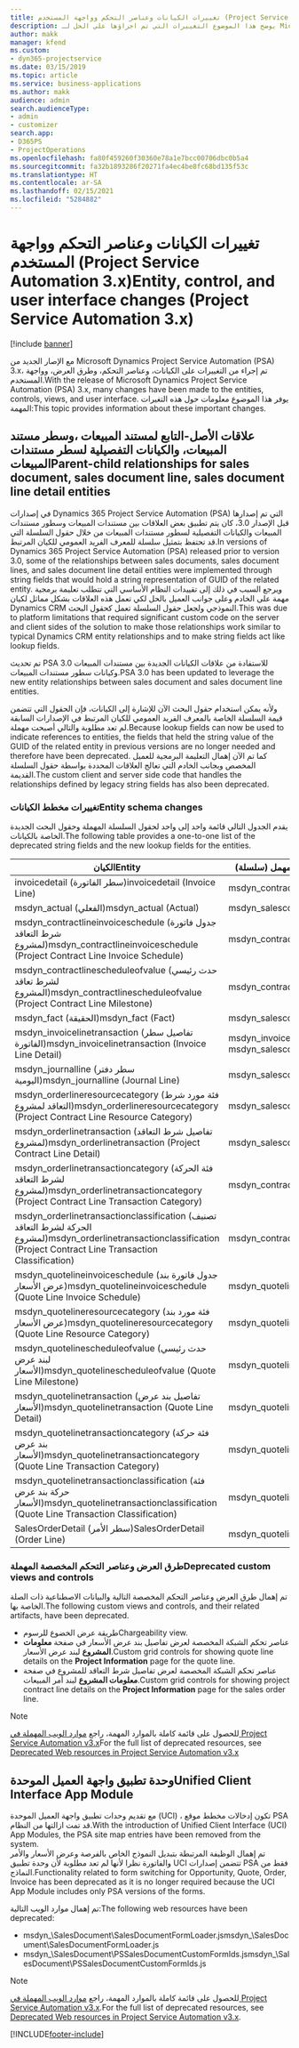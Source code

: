```yaml
---
title: تغييرات الكيانات وعناصر التحكم وواجهة المستخدم (Project Service Automation 3.x)
description: يوضح هذا الموضوع التغييرات التي تم اجراؤها علي الحل لـ Microsoft Dynamics Project Service Automation 3.x.
author: makk
manager: kfend
ms.custom:
- dyn365-projectservice
ms.date: 03/15/2019
ms.topic: article
ms.service: business-applications
ms.author: makk
audience: admin
search.audienceType:
- admin
- customizer
search.app:
- D365PS
- ProjectOperations
ms.openlocfilehash: fa80f459260f30360e78a1e7bcc00706dbc0b5a4
ms.sourcegitcommit: fa32b1893286f20271fa4ec4be8fc68bd135f53c
ms.translationtype: HT
ms.contentlocale: ar-SA
ms.lasthandoff: 02/15/2021
ms.locfileid: "5284882"
---
```

# <a name="entity-control-and-user-interface-changes-project-service-automation-3x"></a><span data-ttu-id="61de1-103">تغييرات الكيانات وعناصر التحكم وواجهة المستخدم (Project Service Automation 3.x)</span><span class="sxs-lookup"><span data-stu-id="61de1-103">Entity, control, and user interface changes (Project Service Automation 3.x)</span></span>

[!include [banner](../../includes/psa-now-project-operations.md)]


<span data-ttu-id="61de1-104">مع الإصار الجديد من Microsoft Dynamics Project Service Automation (PSA) 3.x، تم إجراء من التغييرات على الكيانات، وعناصر التحكم، وطرق العرض، وواجهة المستخدم.</span><span class="sxs-lookup"><span data-stu-id="61de1-104">With the release of Microsoft Dynamics Project Service Automation (PSA) 3.x, many changes have been made to the entities, controls, views, and user interface.</span></span> <span data-ttu-id="61de1-105">يوفر هذا الموضوع معلومات حول هذه التغيرات المهمة:</span><span class="sxs-lookup"><span data-stu-id="61de1-105">This topic provides information about these important changes.</span></span>

## <a name="parent-child-relationships-for-sales-document-sales-document-line-sales-document-line-detail-entities"></a><span data-ttu-id="61de1-106">علاقات الأصل-التابع لمستند المبيعات ،وسطر مستند المبيعات، والكيانات التفصيلية لسطر مستندات المبيعات</span><span class="sxs-lookup"><span data-stu-id="61de1-106">Parent-child relationships for sales document, sales document line, sales document line detail entities</span></span>
<span data-ttu-id="61de1-107">في إصدارات Dynamics 365 Project Service Automation (PSA) التي تم إصدارها قبل الإصدار 3.0، كان يتم تطبيق بعض العلاقات بين مستندات المبيعات وسطور مستندات المبيعات والكيانات التفصيلية لسطور مستندات المبيعات من خلال حقول السلسلة التي قد تحتفظ بتمثيل سلسلة للمعرف الفريد العمومي للكيان المرتبط.</span><span class="sxs-lookup"><span data-stu-id="61de1-107">In versions of Dynamics 365 Project Service Automation (PSA) released prior to version 3.0, some of the relationships between sales documents, sales document lines, and sales document line detail entities were implemented through string fields that would hold a string representation of GUID of the related entity.</span></span> <span data-ttu-id="61de1-108">ويرجع السبب في ذلك إلى تقييدات النظام الأساسي التي تتطلب تعليمة برمجية مهمة على الخادم وعلى جوانب العميل بالحل لكي تعمل هذه العلاقات بشكل مماثل لكيان Dynamics CRM النموذجي ولجعل حقول السلسلة تعمل كحقول البحث.</span><span class="sxs-lookup"><span data-stu-id="61de1-108">This was due to platform limitations that required significant custom code on the server and client sides of the solution to make those relationships work similar to typical Dynamics CRM entity relationships and to make string fields act like lookup fields.</span></span>

<span data-ttu-id="61de1-109">تم تحديث PSA 3.0 للاستفادة من علاقات الكيانات الجديدة بين مستندات المبيعات وكيانات سطور مستندات المبيعات.</span><span class="sxs-lookup"><span data-stu-id="61de1-109">PSA 3.0 has been updated to leverage the new entity relationships between sales document and sales document line entities.</span></span>

<span data-ttu-id="61de1-110">ولأنه يمكن استخدام حقول البحث الآن للإشارة إلى الكيانات، فإن الحقول التي تتضمن قيمة السلسلة الخاصة بالمعرف الفريد العمومي للكيان المرتبط في الإصدارات السابقة لم تعد مطلوبة والتالي أصبحت مهملة.</span><span class="sxs-lookup"><span data-stu-id="61de1-110">Because lookup fields can now be used to indicate references to entities, the fields that held the string value of the GUID of the related entity in previous versions are no longer needed and therefore have been deprecated.</span></span> <span data-ttu-id="61de1-111">كما تم الآن إهمال التعليمة البرمجية للعميل المخصص وبجانب الخادم التي تعالج العلاقات المحددة بواسطة حقول السلسلة القديمة.</span><span class="sxs-lookup"><span data-stu-id="61de1-111">The custom client and server side code that handles the relationships defined by legacy string fields has also been deprecated.</span></span>

### <a name="entity-schema-changes"></a><span data-ttu-id="61de1-112">تغييرات مخطط الكيانات</span><span class="sxs-lookup"><span data-stu-id="61de1-112">Entity schema changes</span></span>
<span data-ttu-id="61de1-113">يقدم الجدول التالي قائمة واحد إلى واحد لحقول السلسلة المهملة وحقول البحث الجديدة الخاصة بالكيانات.</span><span class="sxs-lookup"><span data-stu-id="61de1-113">The following table provides a one-to-one list of the deprecated string fields and the new lookup fields for the entities.</span></span> 

 <span data-ttu-id="61de1-114">الكيان</span><span class="sxs-lookup"><span data-stu-id="61de1-114">Entity</span></span> |   <span data-ttu-id="61de1-115">الحقل المهمل (سلسلة)</span><span class="sxs-lookup"><span data-stu-id="61de1-115">Deprecated field (String)</span></span> | <span data-ttu-id="61de1-116">الحقل الجديد (بحث)</span><span class="sxs-lookup"><span data-stu-id="61de1-116">New field (Lookup)</span></span>
--- | --- | ---
<span data-ttu-id="61de1-117">invoicedetail (سطر الفاتورة)</span><span class="sxs-lookup"><span data-stu-id="61de1-117">invoicedetail (Invoice Line)</span></span> |  <span data-ttu-id="61de1-118">msdyn_contractline</span><span class="sxs-lookup"><span data-stu-id="61de1-118">msdyn_contractline</span></span> |    <span data-ttu-id="61de1-119">msdyn_contractlineid</span><span class="sxs-lookup"><span data-stu-id="61de1-119">msdyn_contractlineid</span></span>
<span data-ttu-id="61de1-120">msdyn_actual (الفعلي)</span><span class="sxs-lookup"><span data-stu-id="61de1-120">msdyn_actual (Actual)</span></span> | <span data-ttu-id="61de1-121">msdyn_salescontractline</span><span class="sxs-lookup"><span data-stu-id="61de1-121">msdyn_salescontractline</span></span> |   <span data-ttu-id="61de1-122">msdyn_salescontractlineid</span><span class="sxs-lookup"><span data-stu-id="61de1-122">msdyn_salescontractlineid</span></span>
<span data-ttu-id="61de1-123">msdyn_contractlineinvoiceschedule (جدول فاتورة شرط التعاقد لمشروع)</span><span class="sxs-lookup"><span data-stu-id="61de1-123">msdyn_contractlineinvoiceschedule (Project Contract Line Invoice Schedule)</span></span> |    <span data-ttu-id="61de1-124">msdyn_contractline</span><span class="sxs-lookup"><span data-stu-id="61de1-124">msdyn_contractline</span></span> |    <span data-ttu-id="61de1-125">msdyn_contractlineid</span><span class="sxs-lookup"><span data-stu-id="61de1-125">msdyn_contractlineid</span></span>
<span data-ttu-id="61de1-126">msdyn_contractlinescheduleofvalue (حدث رئيسي لشرط تعاقد المشروع)</span><span class="sxs-lookup"><span data-stu-id="61de1-126">msdyn_contractlinescheduleofvalue (Project Contract Line Milestone)</span></span> |   <span data-ttu-id="61de1-127">msdyn_contractline</span><span class="sxs-lookup"><span data-stu-id="61de1-127">msdyn_contractline</span></span> |    <span data-ttu-id="61de1-128">msdyn_contractlineid</span><span class="sxs-lookup"><span data-stu-id="61de1-128">msdyn_contractlineid</span></span>
<span data-ttu-id="61de1-129">msdyn_fact (الحقيقة)</span><span class="sxs-lookup"><span data-stu-id="61de1-129">msdyn_fact (Fact)</span></span> | <span data-ttu-id="61de1-130">msdyn_salescontractline</span><span class="sxs-lookup"><span data-stu-id="61de1-130">msdyn_salescontractline</span></span> |   <span data-ttu-id="61de1-131">msdyn_salescontractlineid</span><span class="sxs-lookup"><span data-stu-id="61de1-131">msdyn_salescontractlineid</span></span>
<span data-ttu-id="61de1-132">msdyn_invoicelinetransaction (تفاصيل سطر الفاتورة)</span><span class="sxs-lookup"><span data-stu-id="61de1-132">msdyn_invoicelinetransaction (Invoice Line Detail)</span></span> | <span data-ttu-id="61de1-133">msdyn_invoiceline</span><span class="sxs-lookup"><span data-stu-id="61de1-133">msdyn_invoiceline</span></span> <br> <span data-ttu-id="61de1-134">msdyn_salescontractline</span><span class="sxs-lookup"><span data-stu-id="61de1-134">msdyn_salescontractline</span></span> | <span data-ttu-id="61de1-135">msdyn_invoicelineid</span><span class="sxs-lookup"><span data-stu-id="61de1-135">msdyn_invoicelineid</span></span> <br> <span data-ttu-id="61de1-136">msdyn_salescontractlineid</span><span class="sxs-lookup"><span data-stu-id="61de1-136">msdyn_salescontractlineid</span></span>
<span data-ttu-id="61de1-137">msdyn_journalline (سطر دفتر اليومية)</span><span class="sxs-lookup"><span data-stu-id="61de1-137">msdyn_journalline (Journal Line)</span></span> |  <span data-ttu-id="61de1-138">msdyn_salescontractline</span><span class="sxs-lookup"><span data-stu-id="61de1-138">msdyn_salescontractline</span></span> |   <span data-ttu-id="61de1-139">msdyn_salescontractlineid</span><span class="sxs-lookup"><span data-stu-id="61de1-139">msdyn_salescontractlineid</span></span>
<span data-ttu-id="61de1-140">msdyn_orderlineresourcecategory (فئة مورد شرط التعاقد لمشروع)</span><span class="sxs-lookup"><span data-stu-id="61de1-140">msdyn_orderlineresourcecategory (Project Contract Line Resource Category)</span></span> | <span data-ttu-id="61de1-141">msdyn_salescontractline</span><span class="sxs-lookup"><span data-stu-id="61de1-141">msdyn_salescontractline</span></span> |   <span data-ttu-id="61de1-142">msdyn_contractlineid</span><span class="sxs-lookup"><span data-stu-id="61de1-142">msdyn_contractlineid</span></span>
<span data-ttu-id="61de1-143">msdyn_orderlinetransaction (تفاصيل شرط التعاقد لمشروع)</span><span class="sxs-lookup"><span data-stu-id="61de1-143">msdyn_orderlinetransaction (Project Contract Line Detail)</span></span> | <span data-ttu-id="61de1-144">msdyn_salescontractline</span><span class="sxs-lookup"><span data-stu-id="61de1-144">msdyn_salescontractline</span></span> |   <span data-ttu-id="61de1-145">msdyn_salescontractlineid</span><span class="sxs-lookup"><span data-stu-id="61de1-145">msdyn_salescontractlineid</span></span>
<span data-ttu-id="61de1-146">msdyn_orderlinetransactioncategory (فئة الحركة لشرط التعاقد لمشروع)</span><span class="sxs-lookup"><span data-stu-id="61de1-146">msdyn_orderlinetransactioncategory (Project Contract Line Transaction Category)</span></span> |   <span data-ttu-id="61de1-147">msdyn_contractline</span><span class="sxs-lookup"><span data-stu-id="61de1-147">msdyn_contractline</span></span> |    <span data-ttu-id="61de1-148">msdyn_contractlineid</span><span class="sxs-lookup"><span data-stu-id="61de1-148">msdyn_contractlineid</span></span>
<span data-ttu-id="61de1-149">msdyn_orderlinetransactionclassification (تصنيف الحركة لشرط التعاقد لمشروع)</span><span class="sxs-lookup"><span data-stu-id="61de1-149">msdyn_orderlinetransactionclassification (Project Contract Line Transaction Classification)</span></span> |   <span data-ttu-id="61de1-150">msdyn_contractline</span><span class="sxs-lookup"><span data-stu-id="61de1-150">msdyn_contractline</span></span> |    <span data-ttu-id="61de1-151">msdyn_contractlineid</span><span class="sxs-lookup"><span data-stu-id="61de1-151">msdyn_contractlineid</span></span>
<span data-ttu-id="61de1-152">msdyn_quotelineinvoiceschedule (جدول فاتورة بند عرض الأسعار)</span><span class="sxs-lookup"><span data-stu-id="61de1-152">msdyn_quotelineinvoiceschedule (Quote Line Invoice Schedule)</span></span> |  <span data-ttu-id="61de1-153">msdyn_quoteline</span><span class="sxs-lookup"><span data-stu-id="61de1-153">msdyn_quoteline</span></span> |   <span data-ttu-id="61de1-154">msdyn_quotelineid</span><span class="sxs-lookup"><span data-stu-id="61de1-154">msdyn_quotelineid</span></span>
<span data-ttu-id="61de1-155">msdyn_quotelineresourcecategory (فئة مورد بند عرض الأسعار)</span><span class="sxs-lookup"><span data-stu-id="61de1-155">msdyn_quotelineresourcecategory (Quote Line Resource Category)</span></span> |    <span data-ttu-id="61de1-156">msdyn_quoteline</span><span class="sxs-lookup"><span data-stu-id="61de1-156">msdyn_quoteline</span></span> |   <span data-ttu-id="61de1-157">msdyn_quotelineid</span><span class="sxs-lookup"><span data-stu-id="61de1-157">msdyn_quotelineid</span></span>
<span data-ttu-id="61de1-158">msdyn_quotelinescheduleofvalue (حدث رئيسي لبند عرض الأسعار)</span><span class="sxs-lookup"><span data-stu-id="61de1-158">msdyn_quotelinescheduleofvalue (Quote Line Milestone)</span></span> | <span data-ttu-id="61de1-159">msdyn_quoteline</span><span class="sxs-lookup"><span data-stu-id="61de1-159">msdyn_quoteline</span></span> |   <span data-ttu-id="61de1-160">msdyn_quotelineid</span><span class="sxs-lookup"><span data-stu-id="61de1-160">msdyn_quotelineid</span></span>
<span data-ttu-id="61de1-161">msdyn_quotelinetransaction (تفاصيل بند عرض الأسعار)</span><span class="sxs-lookup"><span data-stu-id="61de1-161">msdyn_quotelinetransaction (Quote Line Detail)</span></span> |    <span data-ttu-id="61de1-162">msdyn_quoteline</span><span class="sxs-lookup"><span data-stu-id="61de1-162">msdyn_quoteline</span></span> |   <span data-ttu-id="61de1-163">msdyn_quotelineid</span><span class="sxs-lookup"><span data-stu-id="61de1-163">msdyn_quotelineid</span></span>
<span data-ttu-id="61de1-164">msdyn_quotelinetransactioncategory (فئة حركة بند عرض الأسعار)</span><span class="sxs-lookup"><span data-stu-id="61de1-164">msdyn_quotelinetransactioncategory (Quote Line Transaction Category)</span></span> |  <span data-ttu-id="61de1-165">msdyn_quoteline</span><span class="sxs-lookup"><span data-stu-id="61de1-165">msdyn_quoteline</span></span> |   <span data-ttu-id="61de1-166">msdyn_quotelineid</span><span class="sxs-lookup"><span data-stu-id="61de1-166">msdyn_quotelineid</span></span>
<span data-ttu-id="61de1-167">msdyn_quotelinetransactionclassification (فئة حركة بند عرض الأسعار)</span><span class="sxs-lookup"><span data-stu-id="61de1-167">msdyn_quotelinetransactionclassification (Quote Line Transaction Classification)</span></span> |  <span data-ttu-id="61de1-168">msdyn_quoteline</span><span class="sxs-lookup"><span data-stu-id="61de1-168">msdyn_quoteline</span></span> |   <span data-ttu-id="61de1-169">msdyn_quotelineid</span><span class="sxs-lookup"><span data-stu-id="61de1-169">msdyn_quotelineid</span></span>
<span data-ttu-id="61de1-170">SalesOrderDetail (سطر الأمر)</span><span class="sxs-lookup"><span data-stu-id="61de1-170">SalesOrderDetail (Order Line)</span></span> | <span data-ttu-id="61de1-171">msdyn_quotelineid</span><span class="sxs-lookup"><span data-stu-id="61de1-171">msdyn_quotelineid</span></span> | <span data-ttu-id="61de1-172">msdyn_quoteline</span><span class="sxs-lookup"><span data-stu-id="61de1-172">msdyn_quoteline</span></span> 

### <a name="deprecated-custom-views-and-controls"></a><span data-ttu-id="61de1-173">طرق العرض وعناصر التحكم المخصصة المهملة</span><span class="sxs-lookup"><span data-stu-id="61de1-173">Deprecated custom views and controls</span></span>
<span data-ttu-id="61de1-174">تم إهمال طرق العرض وعناصر التحكم المخصصة التالية والبيانات الاصطناعية ذات الصلة الخاصة بها.</span><span class="sxs-lookup"><span data-stu-id="61de1-174">The following custom views and controls, and their related artifacts, have been deprecated.</span></span>

- <span data-ttu-id="61de1-175">طريقة عرض الخضوع للرسوم</span><span class="sxs-lookup"><span data-stu-id="61de1-175">Chargeability view.</span></span>
- <span data-ttu-id="61de1-176">عناصر تحكم الشبكة المخصصة لعرض تفاصيل بند عرض الأسعار في صفحة **معلومات المشروع** لبند عرض الأسعار.</span><span class="sxs-lookup"><span data-stu-id="61de1-176">Custom grid controls for showing quote line details on the **Project Information** page for the quote line.</span></span>
- <span data-ttu-id="61de1-177">عناصر تحكم الشبكة المخصصة لعرض تفاصيل شرط التعاقد للمشروع في صفحة **معلومات المشروع** لبند أمر المبيعات.</span><span class="sxs-lookup"><span data-stu-id="61de1-177">Custom grid controls for showing project contract line details on the **Project Information** page for the sales order line.</span></span>

> [!NOTE]
> <span data-ttu-id="61de1-178">للحصول على قائمة كاملة بالموارد المهمة، راجع [موارد الويب المهملة في Project Service Automation v3.x](../developer-guides/web-resources-deprecated-v3.x.md)</span><span class="sxs-lookup"><span data-stu-id="61de1-178">For the full list of deprecated resources, see [Deprecated Web resources in Project Service Automation v3.x](../developer-guides/web-resources-deprecated-v3.x.md)</span></span>

## <a name="unified-client-interface-app-module"></a><span data-ttu-id="61de1-179">وحدة تطبيق واجهة العميل الموحدة</span><span class="sxs-lookup"><span data-stu-id="61de1-179">Unified Client Interface App Module</span></span>
<span data-ttu-id="61de1-180">مع تقديم وحدات تطبيق واجهة العميل الموحدة (UCI) ، تكون إدخالات مخطط موقع PSA قد تمت ازالتها من النظام.</span><span class="sxs-lookup"><span data-stu-id="61de1-180">With the introduction of Unified Client Interface (UCI) App Modules, the PSA site map entries have been removed from the system.</span></span>  
<span data-ttu-id="61de1-181">تم إهمال الوظيفة المرتبطة بتبديل النموذج الخاص بالفرصة وعرض الأسعار والأمر والفاتورة نظرا لأنها لم تعد مطلوبة لأن وحدة تطبيق UCI تتضمن إصدارات PSA فقط من النماذج.</span><span class="sxs-lookup"><span data-stu-id="61de1-181">Functionality related to form switching for Opportunity, Quote, Order, Invoice has been deprecated as it is no longer required because the UCI App Module includes only PSA versions of the forms.</span></span>  

<span data-ttu-id="61de1-182">تم إهمال موارد الويب التالية:</span><span class="sxs-lookup"><span data-stu-id="61de1-182">The following web resources have been deprecated:</span></span>

- <span data-ttu-id="61de1-183">msdyn_\SalesDocument\SalesDocumentFormLoader.js</span><span class="sxs-lookup"><span data-stu-id="61de1-183">msdyn_\SalesDocument\SalesDocumentFormLoader.js</span></span>
- <span data-ttu-id="61de1-184">msdyn_\SalesDocument\PSSalesDocumentCustomFormIds.js</span><span class="sxs-lookup"><span data-stu-id="61de1-184">msdyn_\SalesDocument\PSSalesDocumentCustomFormIds.js</span></span>

> [!NOTE]
> <span data-ttu-id="61de1-185">للحصول على قائمة كاملة بالموارد المهمة، راجع [موارد الويب المهملة في Project Service Automation v3.x](../developer-guides/web-resources-deprecated-v3.x.md).</span><span class="sxs-lookup"><span data-stu-id="61de1-185">For the full list of deprecated resources, see [Deprecated Web resources in Project Service Automation v3.x](../developer-guides/web-resources-deprecated-v3.x.md).</span></span>




[!INCLUDE[footer-include](../../includes/footer-banner.md)]